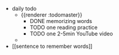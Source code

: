 - daily todo
	- {{renderer :todomaster}}
		- DONE memorizing words
		- TODO one reading practice
		- TODO one 2-5min YouTube video
	-
- [[sentence to remember words]]